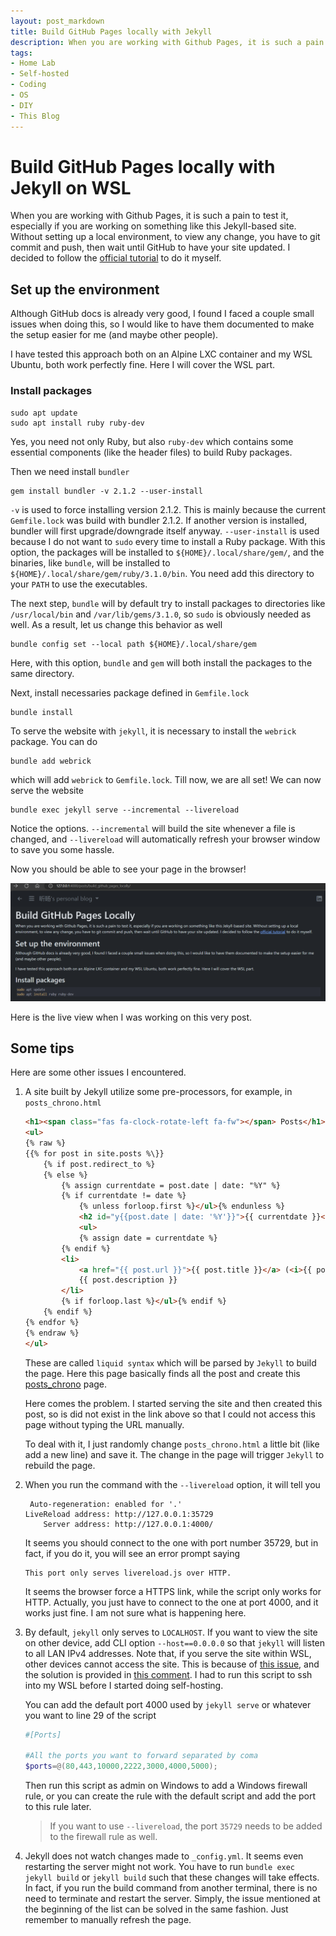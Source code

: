 ```yaml
---
layout: post_markdown
title: Build GitHub Pages locally with Jekyll
description: When you are working with Github Pages, it is such a pain to test it, especially if you are working on something like this Jekyll-based site. Without setting up a local environment, to view any change, you have to git commit and push, then wait until GitHub to have your site updated. I decided to follow the official tutorial to do it myself.
tags:
- Home Lab
- Self-hosted
- Coding
- OS
- DIY
- This Blog
---
```

# Build GitHub Pages locally with Jekyll on WSL

When you are working with Github Pages, it is such a pain to test it, especially
if you are working on something like this Jekyll-based site. Without setting up
a local environment, to view any change, you have to git commit and push, then
wait until GitHub to have your site updated. I decided to follow the [official
tutorial][tutorial] to do it myself.

## Set up the environment

Although GitHub docs is already very good, I found I faced a couple small issues
when doing this, so I would like to have them documented to make the setup
easier for me (and maybe other people).

I have tested this approach both on an Alpine LXC container and my WSL Ubuntu,
both work perfectly fine. Here I will cover the WSL part.

### Install packages

```shell
sudo apt update
sudo apt install ruby ruby-dev
```

Yes, you need not only Ruby, but also `ruby-dev` which contains some essential
components (like the header files) to build Ruby packages.

Then we need install `bundler`

```shell
gem install bundler -v 2.1.2 --user-install
```
`-v` is used to force installing version 2.1.2. This is mainly because the
current `Gemfile.lock` was build with bundler 2.1.2. If another version is
installed, bundler will first upgrade/downgrade itself anyway. `--user-install`
is used because I do not want to `sudo` every time to install a Ruby package.
With this option, the packages will be installed to `${HOME}/.local/share/gem/`,
and the binaries, like `bundle`, will be installed to
`${HOME}/.local/share/gem/ruby/3.1.0/bin`. You need add this directory to your
`PATH` to use the executables.

The next step, `bundle` will by default try to install packages to directories
like `/usr/local/bin` and `/var/lib/gems/3.1.0`, so `sudo` is obviously needed
as well. As a result, let us change this behavior as well

```shell
bundle config set --local path ${HOME}/.local/share/gem
```

Here, with this option, `bundle` and `gem` will both install the packages to the
same directory.

Next, install necessaries package defined in `Gemfile.lock`

```shell
bundle install
```

To serve the website with `jekyll`, it is necessary to install the `webrick`
package. You can do

```shell
bundle add webrick
```

which will add `webrick` to `Gemfile.lock`. Till now, we are all set! We can now
serve the website

```shell
bundle exec jekyll serve --incremental --livereload
```

Notice the options. `--incremental` will build the site whenever a file is
changed, and `--livereload` will automatically refresh your browser window to
save you some hassle.

Now you should be able to see your page in the browser!

![Live view](../../../images/misc/jekyll_served.png)

Here is the live view when I was working on this very post.

## Some tips

Here are some other issues I encountered.

1. A site built by Jekyll utilize some pre-processors, for example, in
   `posts_chrono.html`

   ```html
   <h1><span class="fas fa-clock-rotate-left fa-fw"></span> Posts</h1>
   <ul>
   {% raw %}
   {{% for post in site.posts %\}}
       {% if post.redirect_to %}
       {% else %}
           {% assign currentdate = post.date | date: "%Y" %}
           {% if currentdate != date %}
               {% unless forloop.first %}</ul>{% endunless %}
               <h2 id="y{{post.date | date: '%Y'}}">{{ currentdate }}</h2>
               <ul>
               {% assign date = currentdate %}
           {% endif %}
           <li>
               <a href="{{ post.url }}">{{ post.title }}</a> (<i>{{ post.date | date_to_string }}</i>)</br>
               {{ post.description }}
           </li>
           {% if forloop.last %}</ul>{% endif %}
       {% endif %}
   {% endfor %}
   {% endraw %}
   </ul>
   ```

   These are called `liquid syntax` which will be parsed by `Jekyll` to build the
   page. Here this page basically finds all the post and create this
   [posts_chrono](/posts_chrono/) page.

   Here comes the problem. I started serving the site and then created this post,
   so is did not exist in the link above so that I could not access this page
   without typing the URL manually. 

   To deal with it, I just randomly change `posts_chrono.html` a little bit
   (like add a new line) and save it. The change in the page will trigger
   `Jekyll` to rebuild the page.

2. When you run the command with the `--livereload` option, it will tell you

   ```shell
    Auto-regeneration: enabled for '.'
   LiveReload address: http://127.0.0.1:35729
       Server address: http://127.0.0.1:4000/
   ```

   It seems you should connect to the one with port number 35729, but in fact,
   if you do it, you will see an error prompt saying

   ```text
   This port only serves livereload.js over HTTP.
   ```

   It seems the browser force a HTTPS link, while the script only works for
   HTTP. Actually, you just have to connect to the one at port 4000, and it
   works just fine. I am not sure what is happening here.

3. By default, `jekyll` only serves to `LOCALHOST`. If you want to view the site
   on other device, add CLI option `--host==0.0.0.0` so that `jekyll` will
   listen to all LAN IPv4 addresses. Note that, if you serve the site within
   WSL, other devices cannot access the site. This is because of
   [this issue][issue], and the solution is provided in [this comment][comment].
   I had to run this script to ssh into my WSL before I started doing
   self-hosting.

   You can add the default port 4000 used by `jekyll serve` or whatever you
   want to line 29 of the script

   ```powershell
   #[Ports]

   #All the ports you want to forward separated by coma
   $ports=@(80,443,10000,2222,3000,4000,5000);
   ```

   Then run this script as admin on Windows to add a Windows firewall rule, or
   you can create the rule with the default script and add the port to this rule
   later.

   > If you want to use `--livereload`, the port `35729` needs to be added to
   > the firewall rule as well.

4. Jekyll does not watch changes made to `_config.yml`. It seems even restarting
   the server might not work. You have to run `bundle exec jekyll build` or
   `jekyll build` such that these changes will take effects. In fact, if you run
   the build command from another terminal, there is no need to terminate and
   restart the server. Simply, the issue mentioned at the beginning of the list
   can be solved in the same fashion. Just remember to manually refresh the
   page.

[tutorial]: https://docs.github.com/en/pages/setting-up-a-github-pages-site-with-jekyll/testing-your-github-pages-site-locally-with-jekyll?platform=linux
[issue]: https://github.com/microsoft/WSL/issues/4150
[comment]: https://github.com/microsoft/WSL/issues/4150#issuecomment-504209723